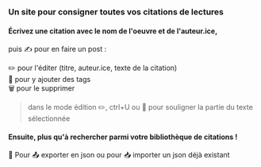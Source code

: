 ### Un site pour consigner toutes vos citations de lectures

#### Écrivez une citation avec le nom de l'oeuvre et de l'auteur.ice,
puis ✍️ pour en faire un post :

✏️ pour l'éditer (titre, auteur.ice, texte de la citation) <br>
🔖 pour y ajouter des tags <br>
🗑️ pour le supprimer

> dans le mode édition ✏️, ctrl+U ou 📏 pour souligner la partie du texte sélectionnée

#### Ensuite, plus qu'à rechercher parmi votre bibliothèque de citations !

📁 Pour 📤 exporter en json ou pour 📥 importer un json déjà existant
